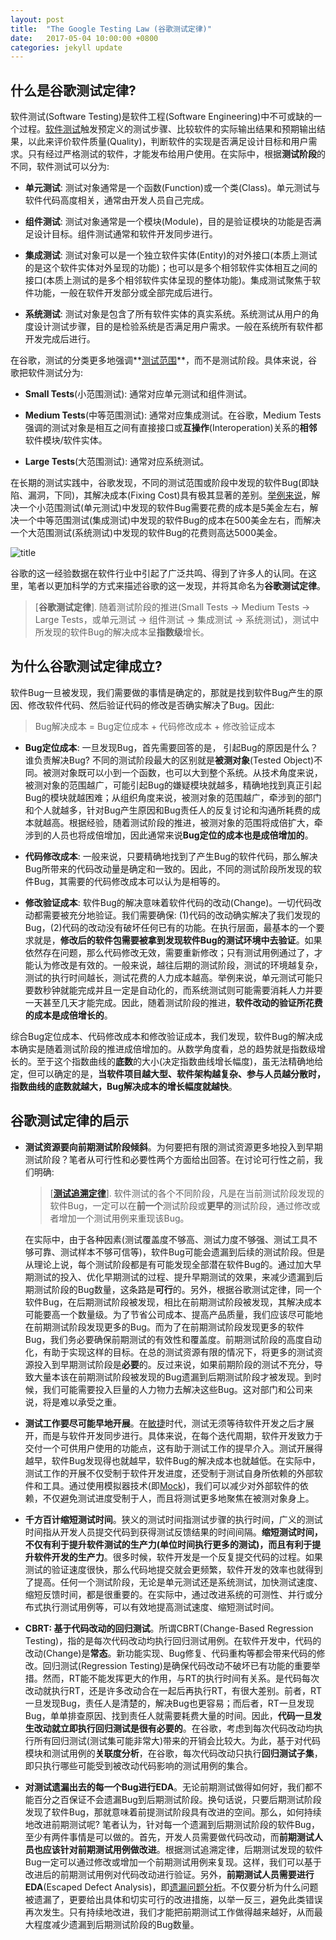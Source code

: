 ```yaml
---
layout: post
title:  "The Google Testing Law (谷歌测试定律)"
date:   2017-05-04 10:00:00 +0800
categories: jekyll update
---
```


<link rel="stylesheet" href="http://yandex.st/highlightjs/6.2/styles/googlecode.min.css">

<script src="http://code.jquery.com/jquery-1.7.2.min.js"></script>
<script src="http://yandex.st/highlightjs/6.2/highlight.min.js"></script>

<script>hljs.initHighlightingOnLoad();</script>
<script type="text/javascript">
 $(document).ready(function(){
      $("h2,h3,h4,h5,h6").each(function(i,item){
        var tag = $(item).get(0).localName;
        var className = $(item).get(0).className;
        if (className != "footer-heading"){
            $(item).attr("id","wow"+i);
            $("#category").append('<a class="new'+tag+'" href="#wow'+i+'">'+$(this).text()+'</a></br>');
            $(".newh2").css("margin-left",0);
            $(".newh3").css("margin-left",20);
            $(".newh4").css("margin-left",40);
            $(".newh5").css("margin-left",60);
            $(".newh6").css("margin-left",80);
      }});
 });
</script>
<div id="category"></div>

## 什么是谷歌测试定律?

软件测试(Software Testing)是软件工程(Software Engineering)中不可或缺的一个过程。[软件测试](https://en.wikipedia.org/wiki/Software_testing)触发预定义的测试步骤、比较软件的实际输出结果和预期输出结果，以此来评价软件质量(Quality)，判断软件的实现是否满足设计目标和用户需求。只有经过严格测试的软件，才能发布给用户使用。在实际中，根据**测试阶段**的不同，软件测试可以分为:

- **单元测试**: 测试对象通常是一个函数(Function)或一个类(Class)。单元测试与软件代码高度相关，通常由开发人员自己完成。

- **组件测试**: 测试对象通常是一个模块(Module)，目的是验证模块的功能是否满足设计目标。组件测试通常和软件开发同步进行。

- **集成测试**: 测试对象可以是一个独立软件实体(Entity)的对外接口(本质上测试的是这个软件实体对外呈现的功能)；也可以是多个相邻软件实体相互之间的接口(本质上测试的是多个相邻软件实体呈现的整体功能)。集成测试聚焦于软件功能，一般在软件开发部分或全部完成后进行。

- **系统测试**: 测试对象是包含了所有软件实体的真实系统。系统测试从用户的角度设计测试步骤，目的是检验系统是否满足用户需求。一般在系统所有软件都开发完成后进行。

在谷歌，测试的分类更多地强调**[测试范围](https://testing.googleblog.com/2010/12/test-sizes.html)**，而不是测试阶段。具体来说，谷歌把软件测试分为:

- **Small Tests**(小范围测试): 通常对应单元测试和组件测试。

- **Medium Tests**(中等范围测试): 通常对应集成测试。在谷歌，Medium Tests强调的测试对象是相互之间有直接接口或**互操作**(Interoperation)关系的**相邻**软件模块/软件实体。

- **Large Tests**(大范围测试): 通常对应系统测试。

在长期的测试实践中，谷歌发现，不同的测试范围或阶段中发现的软件Bug(即缺陷、漏洞，下同)，其解决成本(Fixing Cost)具有极其显著的差别。[举例来说](http://www.newelectronics.co.uk/article-images/65147/Vector_PDF.pdf)，解决一个小范围测试(单元测试)中发现的软件Bug需要花费的成本是5美金左右，解决一个中等范围测试(集成测试)中发现的软件Bug的成本在500美金左右，而解决一个大范围测试(系统测试)中发现的软件Bug的花费则高达5000美金。

![title](https://leanote.com/api/file/getImage?fileId=590ac9d4ab64414416007f23)

谷歌的这一经验数据在软件行业中引起了广泛共鸣、得到了许多人的认同。在这里，笔者以更加科学的方式来描述谷歌的这一发现，并将其命名为**谷歌测试定律**。

> [**谷歌测试定律**]. 随着测试阶段的推进(Small Tests -> Medium Tests -> Large Tests，或单元测试 -> 组件测试 -> 集成测试 -> 系统测试)，测试中所发现的软件Bug的解决成本呈**指数级**增长。

## 为什么谷歌测试定律成立?

软件Bug一旦被发现，我们需要做的事情是确定的，那就是找到软件Bug产生的原因、修改软件代码、然后验证代码的修改是否确实解决了Bug。因此:

> Bug解决成本 = Bug定位成本 + 代码修改成本 + 修改验证成本

- **Bug定位成本**: 一旦发现Bug，首先需要回答的是， 引起Bug的原因是什么？谁负责解决Bug? 不同的测试阶段最大的区别就是**被测对象**(Tested Object)不同。被测对象既可以小到一个函数，也可以大到整个系统。从技术角度来说，被测对象的范围越广，可能引起Bug的嫌疑模块就越多，精确地找到真正引起Bug的模块就越困难；从组织角度来说，被测对象的范围越广，牵涉到的部门和个人就越多，针对Bug产生原因和Bug责任人的反复讨论和沟通所耗费的成本就越高。根据经验，随着测试阶段的推进，被测对象的范围将成倍扩大，牵涉到的人员也将成倍增加，因此通常来说**Bug定位的成本也是成倍增加的**。

- **代码修改成本**: 一般来说，只要精确地找到了产生Bug的软件代码，那么解决Bug所带来的代码改动量是确定和一致的。因此，不同的测试阶段所发现的软件Bug，其需要的代码修改成本可以认为是相等的。

- **修改验证成本**: 软件Bug的解决意味着软件代码的改动(Change)。一切代码改动都需要被充分地验证。我们需要确保: (1)代码的改动确实解决了我们发现的Bug，(2)代码的改动没有破坏任何已有的功能。在执行层面，最基本的一个要求就是，**修改后的软件包需要被拿到发现软件Bug的测试环境中去验证**。如果依然存在问题，那么代码修改无效，需要重新修改；只有测试用例通过了，才能认为修改是有效的。一般来说，越往后期的测试阶段，测试的环境越复杂，测试的执行时间越长，测试花费的人力成本越高。举例来说，单元测试可能只要数秒钟就能完成并且一定是自动化的，而系统测试则可能需要消耗人力并要一天甚至几天才能完成。因此，随着测试阶段的推进，**软件改动的验证所花费的成本是成倍增长的**。

综合Bug定位成本、代码修改成本和修改验证成本，我们发现，软件Bug的解决成本确实是随着测试阶段的推进成倍增加的。从数学角度看，总的趋势就是指数级增长的。至于这个指数曲线的**底数**的大小(决定指数曲线增长幅度)，虽无法精确地给定，但可以确定的是，**当软件项目越大型、软件架构越复杂、参与人员越分散时，指数曲线的底数就越大，Bug解决成本的增长幅度就越快**。

## 谷歌测试定律的启示

- **测试资源要向前期测试阶段倾斜**。为何要把有限的测试资源更多地投入到早期测试阶段？笔者从可行性和必要性两个方面给出回答。在讨论可行性之前，我们明确:
    > [**[测试追溯定律](http://www.xiaoshiliang.org/jekyll/update/2017/04/18/TA_thinking.html#wow14)**]. 软件测试的各个不同阶段，凡是在当前测试阶段发现的软件Bug，一定可以在**前一个**测试阶段或**更早的**测试阶段，通过修改或者增加一个测试用例来重现该Bug。

    在实际中，由于各种因素(测试覆盖度不够高、测试力度不够强、测试工具不够可靠、测试样本不够可信等)，软件Bug可能会遗漏到后续的测试阶段。但是从理论上说，每个测试阶段都是有可能发现全部潜在软件Bug的。通过加大早期测试的投入、优化早期测试的过程、提升早期测试的效果，来减少遗漏到后期测试阶段的Bug数量，这条路是**可行**的。另外，根据谷歌测试定律，同一个软件Bug，在后期测试阶段被发现，相比在前期测试阶段被发现，其解决成本可能要高一个数量级。为了节省公司成本、提高产品质量，我们应该尽可能地在前期测试阶段发现更多的Bug。而为了在前期测试阶段发现更多的软件Bug，我们务必要确保前期测试的有效性和覆盖度。前期测试阶段的高度自动化，有助于实现这样的目标。在总的测试资源有限的情况下，将更多的测试资源投入到早期测试阶段是**必要**的。反过来说，如果前期阶段的测试不充分，导致大量本该在前期测试阶段被发现的Bug遗漏到后期测试阶段才被发现。到时候，我们可能需要投入巨量的人力物力去解决这些Bug。这对部门和公司来说，将是难以承受之重。

- **测试工作要尽可能早地开展**。在[敏捷](https://en.wikipedia.org/wiki/Agile_software_development)时代，测试无须等待软件开发之后才展开，而是与软件开发同步进行。具体来说，在每个迭代周期，软件开发致力于交付一个可供用户使用的功能点，这有助于测试工作的提早介入。测试开展得越早，软件Bug发现得也就越早，软件Bug的解决成本也就越低。在实际中，测试工作的开展不仅受制于软件开发进度，还受制于测试自身所依赖的外部软件和工具。通过使用模拟器技术(即[Mock](http://www.xiaoshiliang.org/jekyll/update/2017/04/18/TA_thinking.html#wow14))，我们可以减少对外部软件的依赖，不仅避免测试进度受制于人，而且将测试更多地聚焦在被测对象身上。

- **千方百计缩短测试时间**。狭义的测试时间指测试步骤的执行时间，广义的测试时间指从开发人员提交代码到获得测试反馈结果的时间间隔。**缩短测试时间，不仅有利于提升软件测试的生产力(单位时间执行更多的测试)，而且有利于提升软件开发的生产力**。很多时候，软件开发是一个反复提交代码的过程。如果测试的验证速度很快，那么代码地提交就会更频繁，软件开发的效率也就得到了提高。任何一个测试阶段，无论是单元测试还是系统测试，加快测试速度、缩短反馈时间，都是很重要的。在实际中，通过改进系统的可测性、并行或分布式执行测试用例等，可以有效地提高测试速度、缩短测试时间。

- **CBRT: 基于代码改动的回归测试**。所谓CBRT(Change-Based Regression Testing)，指的是每次代码改动均执行回归测试用例。在软件开发中，代码的改动(Change)是**常态**。新功能实现、Bug修复、代码重构等都会带来代码的修改。回归测试(Regression Testing)是确保代码改动不破坏已有功能的重要举措。然而，RT能不能发挥更大的作用，与RT的执行时间有关系。是代码每次改动就执行RT，还是许多改动合在一起后再执行RT，有很大差别。前者，RT一旦发现Bug，责任人是清楚的，解决Bug也更容易；而后者，RT一旦发现Bug，单单排查原因、找到责任人就需要耗费大量的时间。因此，**代码一旦发生改动就立即执行回归测试是很有必要的**。在谷歌，考虑到每次代码改动均执行所有回归测试(测试集可能非常大)带来的开销会比较大。为此，基于对代码模块和测试用例的**关联度分析**，在谷歌，每次代码改动只执行**回归测试子集**，即只执行哪些可能受到被改动代码影响的测试用例的集合。

- **对测试遗漏出去的每一个Bug进行EDA**。无论前期测试做得如何好，我们都不能百分之百保证不会遗漏Bug到后期测试阶段。换句话说，只要后期测试阶段发现了软件Bug，那就意味着前提测试阶段具有改进的空间。那么，如何持续地改进前期测试呢?  笔者认为，针对每一个遗漏到后期测试阶段的软件Bug，至少有两件事情是可以做的。首先，开发人员需要做代码改动，而**前期测试人员也应该针对前期测试用例做改进**。根据测试追溯定律，后期测试发现的软件Bug一定可以通过修改或增加一个前期测试用例来复现。这样，我们可以基于改进后的前期测试用例对代码改动进行验证。另外，**前期测试人员需要进行EDA**(Escaped Defect Analysis)，即[遗漏问题分析](https://www.stickyminds.com/presentation/defect-escape-analysis-test-process-improvement)。不仅要分析为什么问题被遗漏了，更要给出具体和切实可行的改进措施，以举一反三，避免此类错误再次发生。只有持续地改进，我们才能把前期测试工作做得越来越好，从而最大程度减少遗漏到后期测试阶段的Bug数量。
